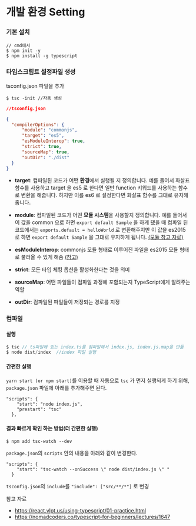 # 개발 환경 Setting

### 기본 설치 

```
// cmd에서
$ npm init -y
$ npm install -g typescript
```



### 타입스크립트 설정파일 생성

tsconfig.json 파일을 추가

```
$ tsc -init //자동 생성
```



```json
//tsconfig.json

{    
  "compilerOptions": {
      "module": "commonjs",
      "target": "es5",
      "esModuleInterop": true,
      "strict": true,
      "sourceMap": true,
      "outDir": "./dist"
  }
}

```



- **target**: 컴파일된 코드가 어떤 **환경**에서 실행될 지 정의합니다. 예를 들어서 화살표 함수를 사용하고 target 을 es5 로 한다면 일반 function 키워드를 사용하는 함수로 변환을 해줍니다. 하지만 이를 es6 로 설정한다면 화살표 함수를 그대로 유지해줍니다.
- **module**: 컴파일된 코드가 어떤 **모듈 시스템**을 사용할지 정의합니다. 예를 들어서 이 값을 common 으로 하면 `export default Sample` 을 하게 됐을 때 컴파일 된 코드에서는 `exports.default = helloWorld` 로 변환해주지만 이 값을 es2015 로 하면 `export default Sample` 을 그대로 유지하게 됩니다.  [(모듈 참고 자료)](https://ko.javascript.info/modules-intro)

- **esModuleInterop**: commonjs 모듈 형태로 이루어진 파일을 es2015 모듈 형태로 불러올 수 있게 해줌 [(참고)](https://stackoverflow.com/questions/56238356/understanding-esmoduleinterop-in-tsconfig-file)

- **strict**: 모든 타입 체킹 옵션을 활성화한다는 것을 의미
- **sourceMap**: 어떤 파일들이 컴파일 과정에 포함되는지 TypeScript에게 알려주는 역할
- **outDir**: 컴파일된 파일들이 저장되는 경로를 지정



### 컴파일

#### 실행

```typescript
$ tsc // ts파일에 있는 index.ts를 컴파일해서 index.js, index.js.map을 만듦
$ node dist/index  //index 파일 실행
```



#### 간편한 실행

`yarn start (or npm start)`를 이용할 때 자동으로 `tsc` 가 먼저 실행되게 하기 위해, `package.json` 파일에 아래를 추가해주면 된다.

```
"scripts": {
    "start": "node index.js",
    "prestart": "tsc"
  },
```



#### 결과 빠르게 확인 하는 방법(더 간편한 실행)

```
$ npm add tsc-watch --dev
```



`package.json`의 `scripts` 안의 내용을 아래와 같이 변경한다.

```
"scripts": {
    "start": "tsc-watch --onSuccess \" node dist/index.js \" "
  }
```



`tsconfig.json`의 `include`를 `"include": ["src/**/*"]` 로 변경



참고 자료

- https://react.vlpt.us/using-typescript/01-practice.html
- https://nomadcoders.co/typescript-for-beginners/lectures/1647

